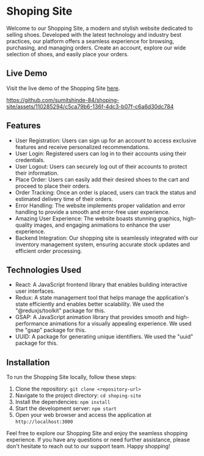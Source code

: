 # Shoping Site

Welcome to our Shopping Site, a modern and stylish website dedicated to selling shoes. Developed with the latest technology and industry best practices, our platform offers a seamless experience for browsing, purchasing, and managing orders. Create an account, explore our wide selection of shoes, and easily place your orders.

## Live Demo

Visit the live demo of the Shopping Site [here](http://sumitshinde-84.github.io/shoping-site).

https://github.com/sumitshinde-84/shoping-site/assets/110285294/c5ca79b6-136f-4dc3-b07f-c6a6d30dc784

## Features

- User Registration: Users can sign up for an account to access exclusive features and receive personalized recommendations.
- User Login: Registered users can log in to their accounts using their credentials.
- User Logout: Users can securely log out of their accounts to protect their information.
- Place Order: Users can easily add their desired shoes to the cart and proceed to place their orders.
- Order Tracking: Once an order is placed, users can track the status and estimated delivery time of their orders.
- Error Handling: The website implements proper validation and error handling to provide a smooth and error-free user experience.
- Amazing User Experience: The website boasts stunning graphics, high-quality images, and engaging animations to enhance the user experience.
- Backend Integration: Our shopping site is seamlessly integrated with our inventory management system, ensuring accurate stock updates and efficient order processing.

## Technologies Used

- React: A JavaScript frontend library that enables building interactive user interfaces.
- Redux: A state management tool that helps manage the application's state efficiently and enables better scalability. We used the "@reduxjs/toolkit" package for this.
- GSAP: A JavaScript animation library that provides smooth and high-performance animations for a visually appealing experience. We used the "gsap" package for this.
- UUID: A package for generating unique identifiers. We used the "uuid" package for this.

## Installation

To run the Shopping Site locally, follow these steps:

1. Clone the repository: `git clone <repository-url>`
2. Navigate to the project directory: `cd shoping-site`
3. Install the dependencies: `npm install`
4. Start the development server: `npm start`
5. Open your web browser and access the application at `http://localhost:3000`

Feel free to explore our Shopping Site and enjoy the seamless shopping experience. If you have any questions or need further assistance, please don't hesitate to reach out to our support team. Happy shopping!
